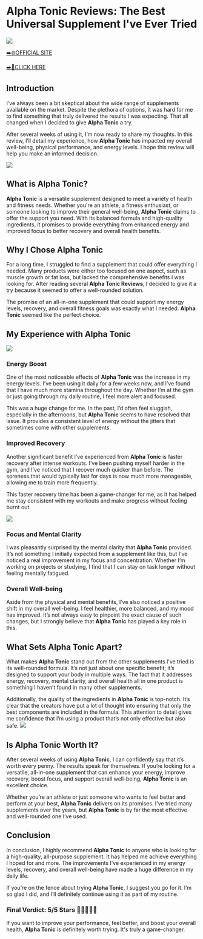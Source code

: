 # Alpha Tonic Reviews: The Best Universal Supplement I've Ever Tried

[![](https://static.vecteezy.com/system/resources/thumbnails/019/896/014/small/buy-now-gradient-button-with-cart-symbol-buy-now-illustration-png.png)](https://edetoop.top/lander/sugarpreland-1/alphatonic.html) 

[➡️🌐OFFICIAL SITE](https://edetoop.top/lander/sugarpreland-1/alphatonic.html) 

[➡️🔗CLICK HERE](https://edetoop.top/lander/sugarpreland-1/alphatonic.html) 


## Introduction

I’ve always been a bit skeptical about the wide range of supplements available on the market. Despite the plethora of options, it was hard for me to find something that truly delivered the results I was expecting. That all changed when I decided to give **Alpha Tonic** a try.

After several weeks of using it, I’m now ready to share my thoughts. In this review, I’ll detail my experience, how **Alpha Tonic** has impacted my overall well-being, physical performance, and energy levels. I hope this review will help you make an informed decision. 

[![](https://wallpapers.com/images/hd/red-order-now-button-udg4jcj4arvn8b0n-2.png)](https://edetoop.top/lander/sugarpreland-1/alphatonic.html)  

## What is Alpha Tonic?

**Alpha Tonic** is a versatile supplement designed to meet a variety of health and fitness needs. Whether you're an athlete, a fitness enthusiast, or someone looking to improve their general well-being, **Alpha Tonic** claims to offer the support you need. With its balanced formula and high-quality ingredients, it promises to provide everything from enhanced energy and improved focus to better recovery and overall health benefits.

## Why I Chose Alpha Tonic

For a long time, I struggled to find a supplement that could offer everything I needed. Many products were either too focused on one aspect, such as muscle growth or fat loss, but lacked the comprehensive benefits I was looking for. After reading several **Alpha Tonic Reviews**, I decided to give it a try because it seemed to offer a well-rounded solution.

The promise of an all-in-one supplement that could support my energy levels, recovery, and overall fitness goals was exactly what I needed. **Alpha Tonic** seemed like the perfect choice.

## My Experience with Alpha Tonic

[![](https://static.vecteezy.com/system/resources/thumbnails/019/896/014/small/buy-now-gradient-button-with-cart-symbol-buy-now-illustration-png.png)](https://edetoop.top/lander/sugarpreland-1/alphatonic.html)

### Energy Boost

One of the most noticeable effects of **Alpha Tonic** was the increase in my energy levels. I’ve been using it daily for a few weeks now, and I’ve found that I have much more stamina throughout the day. Whether I’m at the gym or just going through my daily routine, I feel more alert and focused.

This was a huge change for me. In the past, I’d often feel sluggish, especially in the afternoons, but **Alpha Tonic** seems to have resolved that issue. It provides a consistent level of energy without the jitters that sometimes come with other supplements.

### Improved Recovery

Another significant benefit I’ve experienced from **Alpha Tonic** is faster recovery after intense workouts. I’ve been pushing myself harder in the gym, and I’ve noticed that I recover much quicker than before. The soreness that would typically last for days is now much more manageable, allowing me to train more frequently.

This faster recovery time has been a game-changer for me, as it has helped me stay consistent with my workouts and make progress without feeling burnt out.

[![](https://wallpapers.com/images/hd/red-order-now-button-udg4jcj4arvn8b0n-2.png)](https://edetoop.top/lander/sugarpreland-1/alphatonic.html)  

### Focus and Mental Clarity

I was pleasantly surprised by the mental clarity that **Alpha Tonic** provided. It’s not something I initially expected from a supplement like this, but I’ve noticed a real improvement in my focus and concentration. Whether I’m working on projects or studying, I find that I can stay on task longer without feeling mentally fatigued.

### Overall Well-being

Aside from the physical and mental benefits, I’ve also noticed a positive shift in my overall well-being. I feel healthier, more balanced, and my mood has improved. It’s not always easy to pinpoint the exact cause of such changes, but I strongly believe that **Alpha Tonic** has played a key role in this.

## What Sets Alpha Tonic Apart?

What makes **Alpha Tonic** stand out from the other supplements I’ve tried is its well-rounded formula. It’s not just about one specific benefit; it’s designed to support your body in multiple ways. The fact that it addresses energy, recovery, mental clarity, and overall health all in one product is something I haven’t found in many other supplements.

Additionally, the quality of the ingredients in **Alpha Tonic** is top-notch. It’s clear that the creators have put a lot of thought into ensuring that only the best components are included in the formula. This attention to detail gives me confidence that I’m using a product that’s not only effective but also safe.
[![](https://static.vecteezy.com/system/resources/thumbnails/019/896/014/small/buy-now-gradient-button-with-cart-symbol-buy-now-illustration-png.png)](https://edetoop.top/lander/sugarpreland-1/alphatonic.html)
## Is Alpha Tonic Worth It?

After several weeks of using **Alpha Tonic**, I can confidently say that it’s worth every penny. The results speak for themselves. If you’re looking for a versatile, all-in-one supplement that can enhance your energy, improve recovery, boost focus, and support overall well-being, **Alpha Tonic** is an excellent choice.

Whether you’re an athlete or just someone who wants to feel better and perform at your best, **Alpha Tonic** delivers on its promises. I’ve tried many supplements over the years, but **Alpha Tonic** is by far the most effective and well-rounded one I’ve used.

## Conclusion

In conclusion, I highly recommend **Alpha Tonic** to anyone who is looking for a high-quality, all-purpose supplement. It has helped me achieve everything I hoped for and more. The improvements I’ve experienced in my energy levels, recovery, and overall well-being have made a huge difference in my daily life.

If you’re on the fence about trying **Alpha Tonic**, I suggest you go for it. I’m so glad I did, and I’ll definitely continue using it as part of my routine.

### Final Verdict: 5/5 Stars 🌟🌟🌟🌟🌟

If you want to improve your performance, feel better, and boost your overall health, **Alpha Tonic** is definitely worth trying. It's truly a game-changer.
